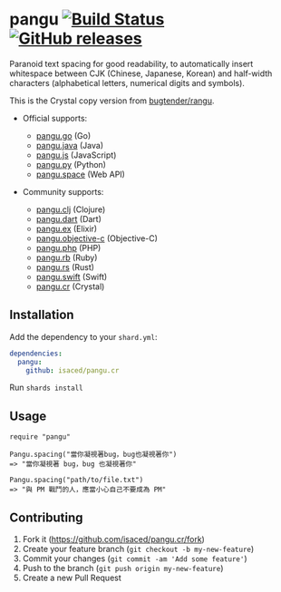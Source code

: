 # pangu [![Build Status](https://travis-ci.org/isaced/pangu.cr.svg?branch=master)](https://travis-ci.org/isaced/pangu.cr) [![GitHub releases](https://img.shields.io/github/release/isaced/pangu.cr.svg)](https://github.com/isaced/pangu.cr/releases)

Paranoid text spacing for good readability, to automatically insert whitespace between CJK (Chinese, Japanese, Korean) and half-width characters (alphabetical letters, numerical digits and symbols).

This is the Crystal copy version from [bugtender/rangu](https://github.com/bugtender/rangu).

- Official supports:
  - [pangu.go](https://github.com/vinta/pangu) (Go)
  - [pangu.java](https://github.com/vinta/pangu.java) (Java)
  - [pangu.js](https://github.com/vinta/pangu.js) (JavaScript)
  - [pangu.py](https://github.com/vinta/pangu.py) (Python)
  - [pangu.space](https://github.com/vinta/pangu.space) (Web API)

- Community supports:
  - [pangu.clj](https://github.com/coldnew/pangu.clj) (Clojure)
  - [pangu.dart](https://github.com/SemonCat/pangu.dart) (Dart)
  - [pangu.ex](https://github.com/cataska/pangu.ex) (Elixir)
  - [pangu.objective-c](https://github.com/Cee/pangu.objective-c) (Objective-C)
  - [pangu.php](https://github.com/Kunr/pangu.php) (PHP)
  - [pangu.rb](https://github.com/dlackty/pangu.rb) (Ruby)
  - [pangu.rs](https://github.com/airt/pangu.rs) (Rust)
  - [pangu.swift](https://github.com/X140Yu/pangu.Swift) (Swift)
  - [pangu.cr](https://github.com/isaced/pangu.cr) (Crystal)

## Installation

Add the dependency to your `shard.yml`:

```yaml
dependencies:
  pangu:
    github: isaced/pangu.cr
```

Run `shards install`

## Usage

```crystal
require "pangu"

Pangu.spacing("當你凝視著bug，bug也凝視著你")
=> "當你凝視著 bug，bug 也凝視著你"

Pangu.spacing("path/to/file.txt")
=> "與 PM 戰鬥的人，應當小心自己不要成為 PM"
```

## Contributing

1. Fork it (<https://github.com/isaced/pangu.cr/fork>)
2. Create your feature branch (`git checkout -b my-new-feature`)
3. Commit your changes (`git commit -am 'Add some feature'`)
4. Push to the branch (`git push origin my-new-feature`)
5. Create a new Pull Request

